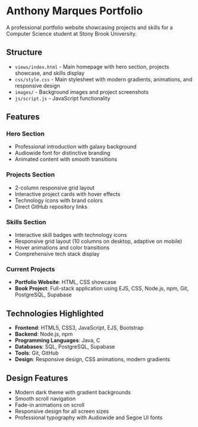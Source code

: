 # Anthony Marques Portfolio

A professional portfolio website showcasing projects and skills for a Computer Science student at Stony Brook University.

## Structure

- `views/index.html` - Main homepage with hero section, projects showcase, and skills display
- `css/style.css` - Main stylesheet with modern gradients, animations, and responsive design
- `images/` - Background images and project screenshots
- `js/script.js` - JavaScript functionality

## Features

### Hero Section
- Professional introduction with galaxy background
- Audiowide font for distinctive branding
- Animated content with smooth transitions

### Projects Section
- 2-column responsive grid layout
- Interactive project cards with hover effects
- Technology icons with brand colors
- Direct GitHub repository links

### Skills Section
- Interactive skill badges with technology icons
- Responsive grid layout (10 columns on desktop, adaptive on mobile)
- Hover animations and color transitions
- Comprehensive tech stack display

### Current Projects
- **Portfolio Website**: HTML, CSS showcase
- **Book Project**: Full-stack application using EJS, CSS, Node.js, npm, Git, PostgreSQL, Supabase

## Technologies Highlighted
- **Frontend**: HTML5, CSS3, JavaScript, EJS, Bootstrap
- **Backend**: Node.js, npm
- **Programming Languages**: Java, C
- **Databases**: SQL, PostgreSQL, Supabase
- **Tools**: Git, GitHub
- **Design**: Responsive design, CSS animations, modern gradients

## Design Features
- Modern dark theme with gradient backgrounds
- Smooth scroll navigation
- Fade-in animations on scroll
- Responsive design for all screen sizes
- Professional typography with Audiowide and Segoe UI fonts
